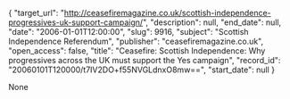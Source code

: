 {
  "target_url": "http://ceasefiremagazine.co.uk/scottish-independence-progressives-uk-support-campaign/", 
  "description": null, 
  "end_date": null, 
  "date": "2006-01-01T12:00:00", 
  "slug": 9916, 
  "subject": "Scottish Independence Referendum", 
  "publisher": "ceasefiremagazine.co.uk", 
  "open_access": false, 
  "title": "Ceasefire: Scottish Independence: Why progressives across the UK must support the Yes campaign", 
  "record_id": "20060101T120000/t7IV2DO+f55NVGLdnxO8mw==", 
  "start_date": null
}

None